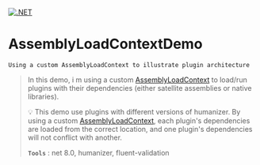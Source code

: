 [![.NET](https://github.com/aimenux/AssemblyLoadContextDemo/actions/workflows/ci.yml/badge.svg?branch=main)](https://github.com/aimenux/AssemblyLoadContextDemo/actions/workflows/ci.yml)

# AssemblyLoadContextDemo
```
Using a custom AssemblyLoadContext to illustrate plugin architecture
```

> In this demo, i m using a custom [AssemblyLoadContext](https://learn.microsoft.com/en-us/dotnet/core/tutorials/creating-app-with-plugin-support) to load/run plugins with their dependencies (either satellite assemblies or native libraries).
> 
> :bulb: This demo use plugins with different versions of humanizer. By using a custom [AssemblyLoadContext](https://learn.microsoft.com/en-us/dotnet/core/dependency-loading/understanding-assemblyloadcontext), each plugin's dependencies are loaded from the correct location, and one plugin's dependencies will not conflict with another.
> 
> **`Tools`** : net 8.0, humanizer, fluent-validation